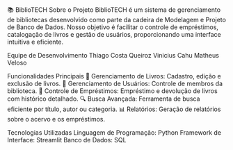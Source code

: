 📚 BiblioTECH
Sobre o Projeto
BiblioTECH é um sistema de gerenciamento de bibliotecas desenvolvido como parte da cadeira de Modelagem e Projeto de Banco de Dados. Nosso objetivo é facilitar o controle de empréstimos, catalogação de livros e gestão de usuários, proporcionando uma interface intuitiva e eficiente.

Equipe de Desenvolvimento
Thiago Costa Queiroz
Vinicius Cahu
Matheus Veloso


Funcionalidades Principais
📖 Gerenciamento de Livros: Cadastro, edição e exclusão de livros.
👤 Gerenciamento de Usuários: Controle de membros da biblioteca.
📅 Controle de Empréstimos: Empréstimo e devolução de livros com histórico detalhado.
🔍 Busca Avançada: Ferramenta de busca eficiente por título, autor ou categoria.
📊 Relatórios: Geração de relatórios sobre o acervo e os empréstimos.


Tecnologias Utilizadas
Linguagem de Programação: Python
Framework de Interface: Streamlit
Banco de Dados: SQL
